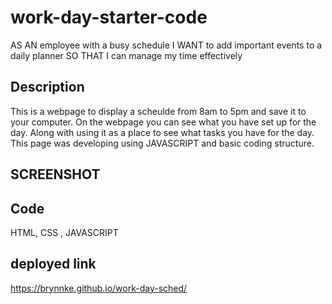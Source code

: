 # work-day-starter-code

AS AN employee with a busy schedule
I WANT to add important events to a daily planner
SO THAT I can manage my time effectively

## Description
This is a webpage to display a scheulde from 8am to 5pm and save it to your computer. On the webpage you can see what you have set up for the day. Along with using it as a place to see what tasks you have for the day. This page was developing using JAVASCRIPT and basic coding structure. 

## SCREENSHOT 


## Code
HTML, CSS , JAVASCRIPT

## deployed link
https://brynnke.github.io/work-day-sched/

